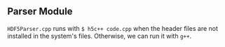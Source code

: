 ## Parser Module

`HDF5Parser.cpp` runs with `$ h5c++ code.cpp` when the header files are not installed in the system's files. Otherwise, we can run it with `g++`.
